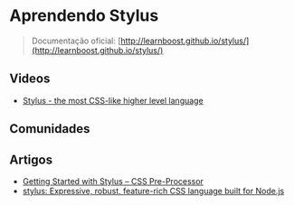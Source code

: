 # Aprendendo Stylus

> Documentação oficial: [http://learnboost.github.io/stylus/](http://learnboost.github.io/stylus/)

## Videos
* [Stylus - the most CSS-like higher level language](http://vimeo.com/33462524)

## Comunidades

## Artigos
* [Getting Started with Stylus – CSS Pre-Processor](http://bootstrap.pk/tutorials/getting-started-with-stylus-css-pre-processor/)
* [stylus: Expressive, robust, feature-rich CSS language built for Node.js](http://thechangelog.com/stylus-expressive-robust-feature-rich-css-language/)
